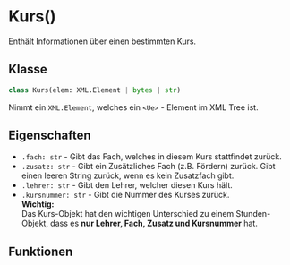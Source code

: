 # Kurs()

Enthält Informationen über einen bestimmten Kurs.

## Klasse

```python
class Kurs(elem: XML.Element | bytes | str)
```
Nimmt ein `XML.Element`, welches ein `<Ue>` - Element im XML Tree ist.

## Eigenschaften

* `.fach: str` - Gibt das Fach, welches in diesem Kurs stattfindet zurück.
* `.zusatz: str` - Gibt ein Zusätzliches Fach (z.B. Fördern) zurück. Gibt einen leeren String zurück, wenn es kein Zusatzfach gibt.
* `.lehrer: str` - Gibt den Lehrer, welcher diesen Kurs hält.
* `.kursnummer: str` - Gibt die Nummer des Kurses zurück.
<br>**Wichtig:**<br>Das Kurs-Objekt hat den wichtigen Unterschied zu einem Stunden-Objekt, dass es **nur Lehrer, Fach, Zusatz und Kursnummer** hat.

## Funktionen